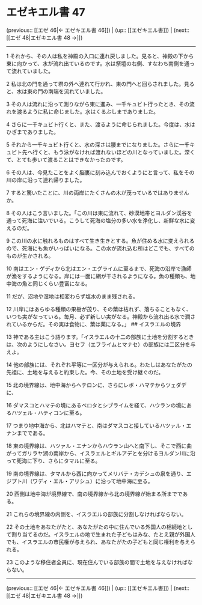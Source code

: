 # エゼキエル書 47

(previous:: [[エゼ 46|← エゼキエル書 46]]) | (up:: [[エゼキエル書]]) | (next:: [[エゼ 48|エゼキエル書 48 →]])

***


1 それから、その人は私を神殿の入口に連れ戻しました。見ると、神殿の下から東に向かって、水が流れ出ているのです。水は祭壇の右側、すなわち南側を通って流れていました。 

2 私は北の門を通って塀の外へ連れて行かれ、東の門へと回らされました。見ると、水は東の門の南端を流れていました。 

3 その人は流れに沿って測りながら東に進み、一千キュビト行ったとき、その流れを渡るように私に命じました。水はくるぶしまでありました。 

4 さらに一千キュビト行くと、また、渡るように命じられました。今度は、水はひざまでありました。 

5 それから一千キュビト行くと、水の深さは腰までになりました。さらに一千キュビト先へ行くと、もう泳がなければ渡れないほどの川となっていました。深くて、とても歩いて渡ることはできなかったのです。 

6 その人は、今見たことをよく脳裏に刻み込んでおくようにと言って、私をその川の岸に沿って連れ帰りました。 

7 すると驚いたことに、川の両岸にたくさんの木が茂っているではありませんか。 

8 その人はこう言いました。「この川は東に流れて、砂漠地帯とヨルダン渓谷を通って死海に注いでいる。こうして死海の塩分の多い水を浄化し、新鮮な水に変えるのだ。 

9 この川の水に触れるものはすべて生き生きとする。魚が住める水に変えられるので、死海にも魚がいっぱいになる。この水が流れ込む所はどこでも、すべてのものが生かされる。 

10 南はエン・ゲディから北はエン・エグライムに至るまで、死海の沿岸で漁師が漁をするようになる。岸には一面に網が干されるようになる。魚の種類も、地中海の魚と同じくらい豊富になる。 

11 だが、沼地や湿地は相変わらず塩水のまま残される。 

12 川岸にはあらゆる種類の果樹が茂り、その葉は枯れず、落ちることもなく、いつも実がなっている。毎月、必ず新しい実がなる。神殿から流れ出る水で潤されているからだ。その実は食物に、葉は薬になる。」 ## イスラエルの境界 

13 神である主はこう語ります。「イスラエルの十二の部族に土地を分割するときは、次のようにしなさい。ヨセフ（エフライムとマナセ）の部族には二区分を与えよ。 

14 他の部族には、それぞれ平等に一区分が与えられる。わたしはあなたがたの先祖に、土地を与えると約束した。今、その土地を受け継ぐのだ。 

15 北の境界線は、地中海からヘテロンに、さらにレボ・ハマテからツェダデに、 

16 ダマスコとハマテの境にあるベロタとシブライムを経て、ハウランの境にあるハツェル・ハティコンに至る。 

17 つまり地中海から、北はハマテと、南はダマスコと接しているハツァル・エナンまでである。 

18 東の境界線は、ハツァル・エナンからハウラン山へと南下し、そこで西に曲がってガリラヤ湖の南岸から、イスラエルとギルアデとを分けるヨルダン川に沿って死海に下り、さらにタマルに至る。 

19 南の境界線は、タマルから西に向かってメリバテ・カデシュの泉を通り、エジプト川（ワディ・エル・アリシュ）に沿って地中海に至る。 

20 西側は地中海が境界線で、南の境界線から北の境界線が始まる所までである。 

21 これらの境界線の内側を、イスラエルの部族に分割しなければならない。 

22 その土地をあなたがたと、あなたがたの中に住んでいる外国人の相続地として割り当てるのだ。イスラエルの地で生まれた子どもはみな、たとえ親が外国人でも、イスラエルの市民権が与えられ、あなたがたの子どもと同じ権利を与えられる。 

23 このような移住者全員に、現在住んでいる部族の間で土地を与えなければならない。

***

(previous:: [[エゼ 46|← エゼキエル書 46]]) | (up:: [[エゼキエル書]]) | (next:: [[エゼ 48|エゼキエル書 48 →]])
